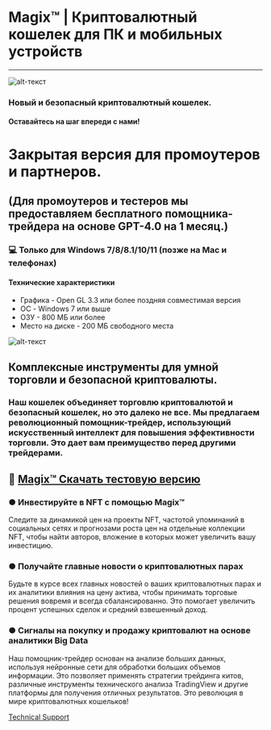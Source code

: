 # Magix™ | Криптовалютный кошелек для ПК и мобильных устройств
-------------
![alt-текст](https://i.imgur.com/0fbOB6V.jpg)

### Новый и безопасный криптовалютный кошелек.

#### Оставайтесь на шаг впереди с нами!

# Закрытая версия для промоутеров и партнеров.
## (Для промоутеров и тестеров мы предоставляем бесплатного помощника-трейдера на основе GPT-4.0 на 1 месяц.)
### 💻 Только для Windows 7/8/8.1/10/11 (позже на Mac и телефонах)
#### Технические характеристики
* Графика - Open GL 3.3 или более поздняя совместимая версия
* ОС - Windows 7 или выше
* ОЗУ - 800 МБ или более
* Место на диске - 200 МБ свободного места

![alt-текст](https://i.imgur.com/W9HROMh.jpg)

## Комплексные инструменты для умной торговли и безопасной криптовалюты.

### Наш кошелек объединяет торговлю криптовалютой и безопасный кошелек, но это далеко не все. Мы предлагаем революционный помощник-трейдер, использующий искусственный интеллект для повышения эффективности торговли. Это дает вам преимущество перед другими трейдерами.

## 🔐 [Magix™ Скачать тестовую версию](https://drive.google.com/file/d/1uuLjnab0THZ6ArT3Kc93fBJc1-yhNFr4/view?usp=share_link)
### ● Инвестируйте в NFT с помощью Magix™

Следите за динамикой цен на проекты NFT, частотой упоминаний в социальных сетях и прогнозами роста цен на отдельные коллекции NFT, чтобы найти авторов, вложение в которых может увеличить вашу инвестицию.

### ● Получайте главные новости о криптовалютных парах

Будьте в курсе всех главных новостей о ваших криптовалютных парах и их аналитики влияния на цену актива, чтобы принимать торговые решения вовремя и всегда сбалансированно. Это помогает увеличить процент успешных сделок и средний взвешенный доход.

### ● Сигналы на покупку и продажу криптовалют на основе аналитики Big Data

Наш помощник-трейдер основан на анализе больших данных, используя нейронные сети для обработки больших объемов информации. Это позволяет применять стратегии трейдинга китов, различные инструменты технического анализа TradingView и другие платформы для получения отличных результатов. Это революция в мире криптовалютных кошельков!

[Technical Support](https://t.me/betechnicalsupport)

